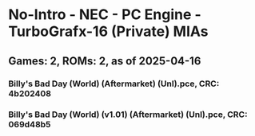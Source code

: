 # No-Intro - NEC - PC Engine - TurboGrafx-16 (Private) MIAs
## Games: 2, ROMs: 2, as of 2025-04-16

### Billy's Bad Day (World) (Aftermarket) (Unl).pce, CRC: 4b202408
### Billy's Bad Day (World) (v1.01) (Aftermarket) (Unl).pce, CRC: 069d48b5
